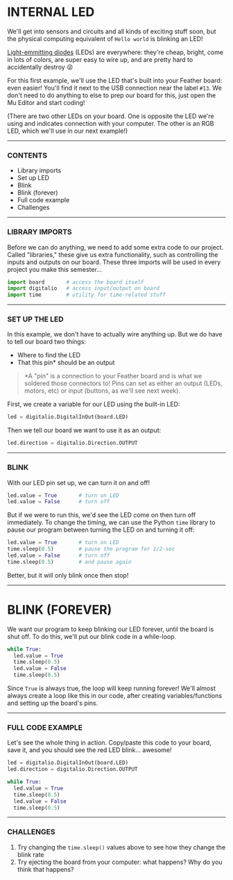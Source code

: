 # INTERNAL LED

We'll get into sensors and circuits and all kinds of exciting stuff soon, but the physical computing equivalent of `Hello world` is blinking an LED!

[Light-emmitting diodes](https://en.wikipedia.org/wiki/Light-emitting_diode) (LEDs) are everywhere: they're cheap, bright, come in lots of colors, are super easy to wire up, and are pretty hard to accidentally destroy 😜

For this first example, we'll use the LED that's built into your Feather board: even easier! You'll find it next to the USB connection near the label `#13`. We don't need to do anything to else to prep our board for this, just open the Mu Editor and start coding!

(There are two other LEDs on your board. One is opposite the LED we're using and indicates connection with your computer. The other is an RGB LED, which we'll use in our next example!)

***

### CONTENTS  

* Library imports  
* Set up LED  
* Blink  
* Blink (forever)  
* Full code example  
* Challenges  

***

### LIBRARY IMPORTS  
Before we can do anything, we need to add some extra code to our project. Called "libraries," these give us extra functionality, such as controlling the inputs and outputs on our board. These three imports will be used in every project you make this semester...

```python
import board       # access the board itself
import digitalio   # access input/output on board
import time        # utility for time-related stuff
```

***

### SET UP THE LED  
In this example, we don't have to actually wire anything up. But we do have to tell our board two things:

* Where to find the LED  
* That this pin\* should be an output  

> \*A "pin" is a connection to your Feather board and is what we soldered those connectors to! Pins can set as either an output (LEDs, motors, etc) or input (buttons, as we'll see next week).

First, we create a variable for our LED using the built-in LED:

```python
led = digitalio.DigitalInOut(board.LED)
```

Then we tell our board we want to use it as an output:

```python
led.direction = digitalio.Direction.OUTPUT
```

***

### BLINK
With our LED pin set up, we can turn it on and off!

```python
led.value = True       # turn on LED
led.value = False      # turn off
```

But if we were to run this, we'd see the LED come on then turn off immediately. To change the timing, we can use the Python `time` library to pause our program between turning the LED on and turning it off:

```python
led.value = True       # turn on LED
time.sleep(0.5)        # pause the program for 1/2-sec
led.value = False      # turn off
time.sleep(0.5)        # and pause again
```

Better, but it will only blink once then stop!

***

# BLINK (FOREVER)  
We want our program to keep blinking our LED forever, until the board is shut off. To do this, we'll put our blink code in a while-loop.

```python
while True:
  led.value = True
  time.sleep(0.5)
  led.value = False
  time.sleep(0.5)
```

Since `True` is always true, the loop will keep running forever! We'll almost always create a loop like this in our code, after creating variables/functions and setting up the board's pins.

***

### FULL CODE EXAMPLE  
Let's see the whole thing in action. Copy/paste this code to your board, save it, and you should see the red LED blink... awesome!

```python
led = digitalio.DigitalInOut(board.LED)
led.direction = digitalio.Direction.OUTPUT

while True:
  led.value = True
  time.sleep(0.5)
  led.value = False
  time.sleep(0.5)
```

***

### CHALLENGES  

1. Try changing the `time.sleep()` values above to see how they change the blink rate  
2. Try ejecting the board from your computer: what happens? Why do you think that happens?  

